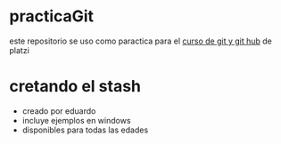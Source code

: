 # practicaGit

este repositorio se uso como paractica para el [curso de git y git hub](http://https://platzi.com/clases/git-github/ "curso de git y git hub") de platzi

# cretando el stash
* creado por eduardo
* incluye ejemplos en windows
* disponibles para todas las edades 
